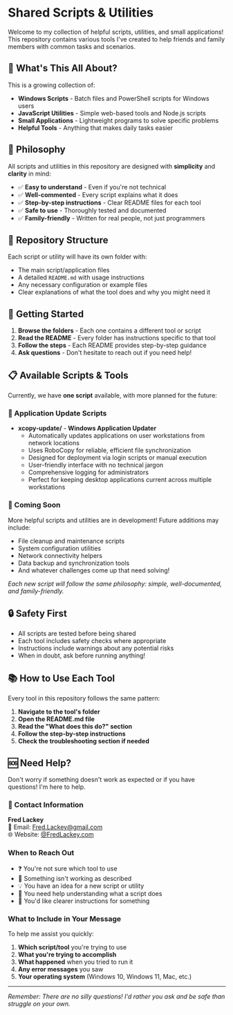 # Shared Scripts & Utilities

Welcome to my collection of helpful scripts, utilities, and small applications! This repository contains various tools I've created to help friends and family members with common tasks and scenarios.

## 🎯 What's This All About?

This is a growing collection of:
- **Windows Scripts** - Batch files and PowerShell scripts for Windows users
- **JavaScript Utilities** - Simple web-based tools and Node.js scripts
- **Small Applications** - Lightweight programs to solve specific problems
- **Helpful Tools** - Anything that makes daily tasks easier

## 🌟 Philosophy

All scripts and utilities in this repository are designed with **simplicity** and **clarity** in mind:

- ✅ **Easy to understand** - Even if you're not technical
- ✅ **Well-commented** - Every script explains what it does
- ✅ **Step-by-step instructions** - Clear README files for each tool
- ✅ **Safe to use** - Thoroughly tested and documented
- ✅ **Family-friendly** - Written for real people, not just programmers

## 📁 Repository Structure

Each script or utility will have its own folder with:
- The main script/application files
- A detailed `README.md` with usage instructions
- Any necessary configuration or example files
- Clear explanations of what the tool does and why you might need it

## 🚀 Getting Started

1. **Browse the folders** - Each one contains a different tool or script
2. **Read the README** - Every folder has instructions specific to that tool
3. **Follow the steps** - Each README provides step-by-step guidance
4. **Ask questions** - Don't hesitate to reach out if you need help!

## 📋 Available Scripts & Tools

Currently, we have **one script** available, with more planned for the future:

### 🔄 Application Update Scripts

- **xcopy-update/** - **Windows Application Updater**
  - Automatically updates applications on user workstations from network locations
  - Uses RoboCopy for reliable, efficient file synchronization
  - Designed for deployment via login scripts or manual execution
  - User-friendly interface with no technical jargon
  - Comprehensive logging for administrators
  - Perfect for keeping desktop applications current across multiple workstations

### 🚀 Coming Soon

More helpful scripts and utilities are in development! Future additions may include:
- File cleanup and maintenance scripts
- System configuration utilities  
- Network connectivity helpers
- Data backup and synchronization tools
- And whatever challenges come up that need solving!

*Each new script will follow the same philosophy: simple, well-documented, and family-friendly.*

## 🔒 Safety First

- All scripts are tested before being shared
- Each tool includes safety checks where appropriate
- Instructions include warnings about any potential risks
- When in doubt, ask before running anything!

## 📚 How to Use Each Tool

Every tool in this repository follows the same pattern:

1. **Navigate to the tool's folder**
2. **Open the README.md file**
3. **Read the "What does this do?" section**
4. **Follow the step-by-step instructions**
5. **Check the troubleshooting section if needed**

## 🆘 Need Help?

Don't worry if something doesn't work as expected or if you have questions! I'm here to help.

### 📧 Contact Information

**Fred Lackey**  
📧 Email: [Fred.Lackey@gmail.com](mailto:Fred.Lackey@gmail.com)  
🌐 Website: [@FredLackey.com](https://FredLackey.com)

### When to Reach Out

- ❓ You're not sure which tool to use
- 🐛 Something isn't working as described
- 💡 You have an idea for a new script or utility
- 🤔 You need help understanding what a script does
- 📝 You'd like clearer instructions for something

### What to Include in Your Message

To help me assist you quickly:
1. **Which script/tool** you're trying to use
2. **What you're trying to accomplish**
3. **What happened** when you tried to run it
4. **Any error messages** you saw
5. **Your operating system** (Windows 10, Windows 11, Mac, etc.)

---

*Remember: There are no silly questions! I'd rather you ask and be safe than struggle on your own.* 